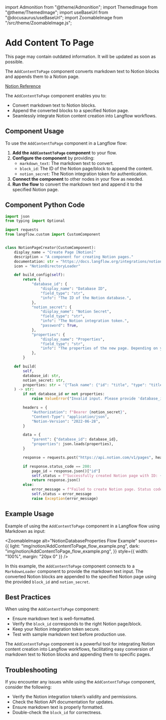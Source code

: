 import Admonition from "@theme/Admonition";
import ThemedImage from "@theme/ThemedImage";
import useBaseUrl from "@docusaurus/useBaseUrl";
import ZoomableImage from "/src/theme/ZoomableImage.js";

# Add Content To Page

<Admonition type="warning" title="warning">
This page may contain outdated information. It will be updated as soon as possible.
</Admonition>

The `AddContentToPage` component converts markdown text to Notion blocks and appends them to a Notion page.

[Notion Reference](https://developers.notion.com/reference/patch-block-children)

The `AddContentToPage` component enables you to:

- Convert markdown text to Notion blocks.
- Append the converted blocks to a specified Notion page.
- Seamlessly integrate Notion content creation into Langflow workflows.

## Component Usage

To use the `AddContentToPage` component in a Langflow flow:

1. **Add the `AddContentToPage` component** to your flow.
2. **Configure the component** by providing:
   - `markdown_text`: The markdown text to convert.
   - `block_id`: The ID of the Notion page/block to append the content.
   - `notion_secret`: The Notion integration token for authentication.
3. **Connect the component** to other nodes in your flow as needed.
4. **Run the flow** to convert the markdown text and append it to the specified Notion page.

## Component Python Code

```python
import json
from typing import Optional

import requests
from langflow.custom import CustomComponent


class NotionPageCreator(CustomComponent):
    display_name = "Create Page [Notion]"
    description = "A component for creating Notion pages."
    documentation: str = "https://docs.langflow.org/integrations/notion/add-content-to-page"
    icon = "NotionDirectoryLoader"

    def build_config(self):
        return {
            "database_id": {
                "display_name": "Database ID",
                "field_type": "str",
                "info": "The ID of the Notion database.",
            },
            "notion_secret": {
                "display_name": "Notion Secret",
                "field_type": "str",
                "info": "The Notion integration token.",
                "password": True,
            },
            "properties": {
                "display_name": "Properties",
                "field_type": "str",
                "info": "The properties of the new page. Depending on your database setup, this can change. E.G: {'Task name': {'id': 'title', 'type': 'title', 'title': [{'type': 'text', 'text': {'content': 'Send Notion Components to LF', 'link': null}}]}}",
            },
        }

    def build(
        self,
        database_id: str,
        notion_secret: str,
        properties: str = '{"Task name": {"id": "title", "type": "title", "title": [{"type": "text", "text": {"content": "Send Notion Components to LF", "link": null}}]}}',
    ) -> str:
        if not database_id or not properties:
            raise ValueError("Invalid input. Please provide 'database_id' and 'properties'.")

        headers = {
            "Authorization": f"Bearer {notion_secret}",
            "Content-Type": "application/json",
            "Notion-Version": "2022-06-28",
        }

        data = {
            "parent": {"database_id": database_id},
            "properties": json.loads(properties),
        }

        response = requests.post("https://api.notion.com/v1/pages", headers=headers, json=data)

        if response.status_code == 200:
            page_id = response.json()["id"]
            self.status = f"Successfully created Notion page with ID: {page_id}\n {str(response.json())}"
            return response.json()
        else:
            error_message = f"Failed to create Notion page. Status code: {response.status_code}, Error: {response.text}"
            self.status = error_message
            raise Exception(error_message)
```

## Example Usage

Example of using the `AddContentToPage` component in a Langflow flow using Markdown as input:

<ZoomableImage
alt="NotionDatabaseProperties Flow Example"
sources={{
  light: "img/notion/AddContentToPage_flow_example.png",
  dark: "img/notion/AddContentToPage_flow_example.png",
  }}
style={{ width: "100%", margin: "20px 0" }}
/>

In this example, the `AddContentToPage` component connects to a `MarkdownLoader` component to provide the markdown text input. The converted Notion blocks are appended to the specified Notion page using the provided `block_id` and `notion_secret`.

## Best Practices

When using the `AddContentToPage` component:

- Ensure markdown text is well-formatted.
- Verify the `block_id` corresponds to the right Notion page/block.
- Keep your Notion integration token secure.
- Test with sample markdown text before production use.

The `AddContentToPage` component is a powerful tool for integrating Notion content creation into Langflow workflows, facilitating easy conversion of markdown text to Notion blocks and appending them to specific pages.

## Troubleshooting

If you encounter any issues while using the `AddContentToPage` component, consider the following:

- Verify the Notion integration token’s validity and permissions.
- Check the Notion API documentation for updates.
- Ensure markdown text is properly formatted.
- Double-check the `block_id` for correctness.
